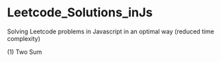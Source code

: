 # Leetcode_Solutions_inJs

Solving Leetcode problems in Javascript in an optimal way (reduced time complexity)

(1) Two Sum
